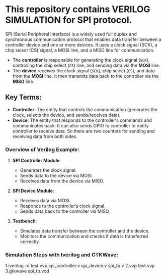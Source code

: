 # This repository contains VERILOG SIMULATION for SPI protocol.

SPI (Serial Peripheral Interface) is a widely used full duplex and synchronous communication protocol that enables data transfer between a controller device and one or more devices. It uses a clock signal (SCK), a chip select (CS) signal, a MOSI line, and a MISO line for communication.

- The **controller** is responsible for generating the clock signal (`SCK`), controlling the chip select (`CS`) line, and sending data via the **MOSI** line.
- The **device** receives the clock signal (`SCK`), chip select (`CS`), and data from the **MOSI** line. It then transmits data back to the controller via the **MISO** line.

## Key Terms:
- **Controller**: The entity that controls the communication (generates the clock, selects the device, and sends/receives data).
- **Device**: The entity that responds to the controller's commands and communicates back. It can also sends GPIO to controller to notify controller to receive data. So there are two counters for sending and receiving data from both sides.

### Overview of Verilog Example:

1. **SPI Controller Module**: 
    - Generates the clock signal.
    - Sends data to the device via MOSI.
    - Receives data from the device via MISO.

2. **SPI Device Module**: 
    - Receives data via MOSI.
    - Responds to the controller’s clock signal.
    - Sends data back to the controller via MISO.

3. **Testbench**:
    - Simulates data transfer between the controller and the device.
    - Monitors the communication and checks if data is transferred correctly.

### Simulation Steps with Iverilog and GTKWave:
1.iverilog -o test.vvp spi_controller.v spi_device.v spi_tb.v
2.vvp test.vvp
3.gtkwave spi_tb.vcd
